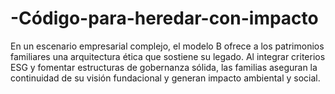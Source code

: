 # -Código-para-heredar-con-impacto
En un escenario empresarial complejo, el modelo B ofrece a los patrimonios familiares una arquitectura ética que sostiene su legado. Al integrar criterios ESG y fomentar estructuras de gobernanza sólida, las familias aseguran la continuidad de su visión fundacional y generan impacto ambiental y social.
